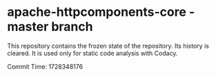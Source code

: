 # apache-httpcomponents-core - master branch

This repository contains the frozen state of the repository.
Its history is cleared. It is used only for static code
analysis with Codacy.

Commit Time: 1728348176